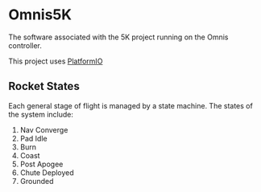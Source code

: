 # Omnis5K
The software associated with the 5K project running on the Omnis controller.

This project uses [PlatformIO](https://platformio.org/)

## Rocket States

Each general stage of flight is managed by a state machine.
The states of the system include:

1. Nav Converge
2. Pad Idle
3. Burn
4. Coast
5. Post Apogee
6. Chute Deployed
7. Grounded


